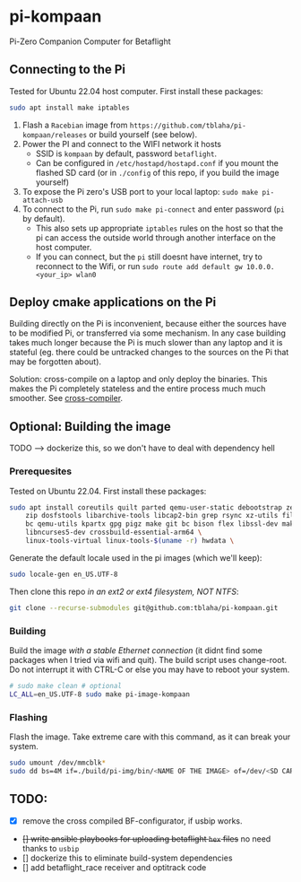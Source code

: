 # pi-kompaan

Pi-Zero Companion Computer for Betaflight

## Connecting to the Pi

Tested for Ubuntu 22.04 host computer. First install these packages:
```bash
sudo apt install make iptables
```

1. Flash a `Racebian` image from `https://github.com/tblaha/pi-kompaan/releases` or build yourself (see below).
2. Power the PI and connect to the WIFI network it hosts
    - SSID is `kompaan` by default, password `betaflight`.
    - Can be configured in `/etc/hostapd/hostapd.conf` if you mount the flashed SD card (or in `./config` of this repo, if you build the image yourself)
3. To expose the Pi zero's USB port to your local laptop: `sudo make pi-attach-usb`
4. To connect to the Pi, run `sudo make pi-connect` and enter password (`pi` by default).
    - This also sets up appropriate `iptables` rules on the host so that the pi can access the outside world through another interface on the host computer.
    - If you can connect, but the `pi` still doesnt have internet, try to reconnect to the Wifi, or run `sudo route add default gw 10.0.0.<your_ip> wlan0`

## Deploy cmake applications on the Pi

Building directly on the Pi is inconvenient, because either the sources have to be modified Pi, or transferred via some mechanism. In any case building takes much longer because the Pi is much slower than any laptop and it is stateful (eg. there could be untracked changes to the sources on the Pi that may be forgotten about).

Solution: cross-compile on a laptop and only deploy the binaries. This makes the Pi completely stateless and the entire process much much smoother. See [cross-compiler](cross-compiler/README.md).


## Optional: Building the image

TODO --> dockerize this, so we don't have to deal with dependency hell

### Prerequesites

Tested on Ubuntu 22.04. First install these packages:
```bash
sudo apt install coreutils quilt parted qemu-user-static debootstrap zerofree \
    zip dosfstools libarchive-tools libcap2-bin grep rsync xz-utils file git curl \
    bc qemu-utils kpartx gpg pigz make git bc bison flex libssl-dev make libc6-dev \
    libncurses5-dev crossbuild-essential-arm64 \
    linux-tools-virtual linux-tools-$(uname -r) hwdata \
```

<!--
Also, to cross-compile the RT kernel:
```bash
sudo apt install git bc bison flex libssl-dev make libc6-dev libncurses5-dev crossbuild-essential-arm64
```

To use BF configurator via usb forwarding later, install this:
```bash
sudo apt install linux-tools-virtual linux-tools-$(uname -r) hwdata
```
-->

Generate the default locale used in the pi images (which we'll keep):
```bash
sudo locale-gen en_US.UTF-8
```

Then clone this repo *in an ext2 or ext4 filesystem, NOT NTFS*:
```bash
git clone --recurse-submodules git@github.com:tblaha/pi-kompaan.git
```

### Building

Build the image *with a stable Ethernet connection* (it didnt find some packages when I tried via wifi and quit). The build script uses change-root. Do not interrupt it with CTRL-C or else you may have to reboot your system.
```bash
# sudo make clean # optional
LC_ALL=en_US.UTF-8 sudo make pi-image-kompaan
```

### Flashing

Flash the image. Take extreme care with this command, as it can break your system.
```bash
sudo umount /dev/mmcblk*
sudo dd bs=4M if=./build/pi-img/bin/<NAME OF THE IMAGE> of=/dev/<SD CARD DEVICE, NOT PARTITION, ENDS IN blkX> status=progress
```

## TODO:

- [x] remove the cross compiled BF-configurator, if usbip works.
- ~~[] write ansible playbooks for uploading betaflight `hex` files~~ no need thanks to `usbip`
- [] dockerize this to eliminate build-system dependencies
- [] add betaflight_race receiver and optitrack code

